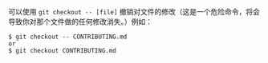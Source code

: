 可以使用 `git checkout -- [file]` 撤销对文件的修改（这是一个危险命令，将会导致你对那个文件做的任何修改消失。）例如：

```shell
$ git checkout -- CONTRIBUTING.md
or
$ git checkout CONTRIBUTING.md
```

